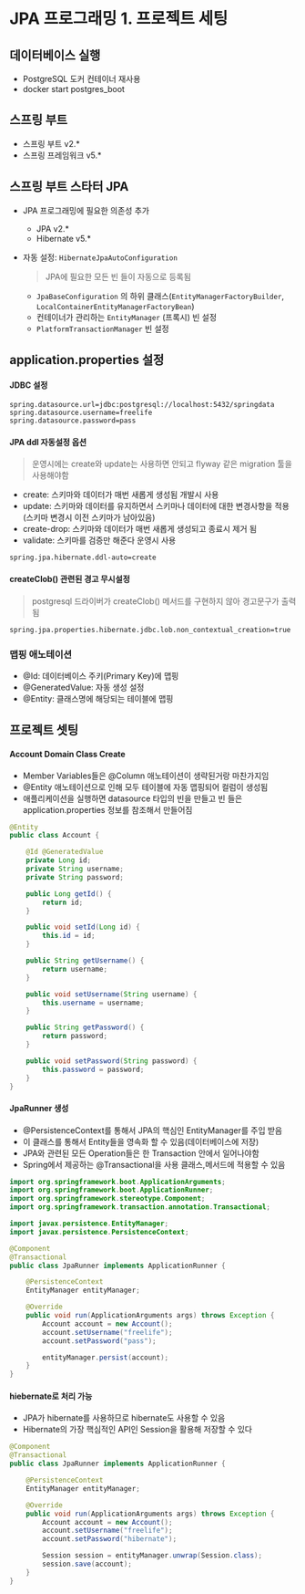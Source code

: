 # JPA 프로그래밍 1. 프로젝트 세팅

## 데이터베이스 실행
- PostgreSQL 도커 컨테이너 재사용
- docker start postgres_boot

## 스프링 부트
- 스프링 부트 v2.*
- 스프링 프레임워크 v5.*

## 스프링 부트 스타터 JPA
- JPA 프로그래밍에 필요한 의존성 추가
  - JPA v2.*
  - Hibernate v5.*
- 자동 설정: `HibernateJpaAutoConfiguration`  
  > JPA에 필요한 모든 빈 들이 자동으로 등록됨  
    
  - `JpaBaseConfiguration` 의 하위 클래스(`EntityManagerFactoryBuilder`, `LocalContainerEntityManagerFactoryBean`)
  - 컨테이너가 관리하는 `EntityManager` (프록시) 빈 설정
  - `PlatformTransactionManager` 빈 설정

## application.properties 설정
#### JDBC 설정
```
spring.datasource.url=jdbc:postgresql://localhost:5432/springdata
spring.datasource.username=freelife
spring.datasource.password=pass
```
#### JPA ddl 자동설정 옵션
> 운영시에는 create와 update는 사용하면 안되고 flyway 같은 migration 툴을 사용해야함
- create: 스키마와 데이터가 매번 새롭게 생성됨 개발시 사용
- update: 스키마와 데이터를 유지하면서 스키마나 데이터에 대한 변경사항을 적용(스키마 변경시 이전 스키마가 남아있음)
- create-drop: 스키마와 데이터가 매번 새롭게 생성되고 종료시 제거 됨
- validate: 스키마를 검증만 해준다 운영시 사용
```
spring.jpa.hibernate.ddl-auto=create
```

#### createClob() 관련된 경고 무시설정
> postgresql 드라이버가 createClob() 메서드를 구현하지 않아 경고문구가 출력됨  
```
spring.jpa.properties.hibernate.jdbc.lob.non_contextual_creation=true
```

### 맵핑 애노테이션
- @Id: 데이터베이스 주키(Primary Key)에 맵핑
- @GeneratedValue: 자동 생성 설정 
- @Entity: 클래스명에 해당되는 테이블에 맵핑

## 프로젝트 셋팅
#### Account Domain Class Create
- Member Variables들은 @Column 애노테이션이 생략된거랑 마찬가지임
- @Entity 애노테이션으로 인해 모두 테이블에 자동 맵핑되어 컬럼이 생성됨
- 애플리케이션을 실행하면 datasource 타입의 빈을 만들고 빈 들은 application.properties 정보를 참조해서 만들어짐
```java
@Entity
public class Account {

    @Id @GeneratedValue
    private Long id;
    private String username;
    private String password;

    public Long getId() {
        return id;
    }

    public void setId(Long id) {
        this.id = id;
    }

    public String getUsername() {
        return username;
    }

    public void setUsername(String username) {
        this.username = username;
    }

    public String getPassword() {
        return password;
    }

    public void setPassword(String password) {
        this.password = password;
    }
}
```

#### JpaRunner 생성
- @PersistenceContext를 통해서 JPA의 핵심인 EntityManager를 주입 받음
- 이 클래스를 통해서 Entity들을 영속화 할 수 있음(데이터베이스에 저장)
- JPA와 관련된 모든 Operation들은 한 Transaction 안에서 일어나야함
- Spring에서 제공하는 @Transactional을 사용 클래스,메서드에 적용할 수 있음

```java
import org.springframework.boot.ApplicationArguments;
import org.springframework.boot.ApplicationRunner;
import org.springframework.stereotype.Component;
import org.springframework.transaction.annotation.Transactional;

import javax.persistence.EntityManager;
import javax.persistence.PersistenceContext;

@Component
@Transactional
public class JpaRunner implements ApplicationRunner {

    @PersistenceContext
    EntityManager entityManager;

    @Override
    public void run(ApplicationArguments args) throws Exception {
        Account account = new Account();
        account.setUsername("freelife");
        account.setPassword("pass");

        entityManager.persist(account);
    }
}
```

#### hiebernate로 처리 가능
- JPA가 hibernate를 사용하므로 hibernate도 사용할 수 있음
- Hibernate의 가장 핵심적인 API인 Session을 활용해 저장할 수 있다
```java
@Component
@Transactional
public class JpaRunner implements ApplicationRunner {

    @PersistenceContext
    EntityManager entityManager;

    @Override
    public void run(ApplicationArguments args) throws Exception {
        Account account = new Account();
        account.setUsername("freelife");
        account.setPassword("hibernate");

        Session session = entityManager.unwrap(Session.class);
        session.save(account);
    }
}

```